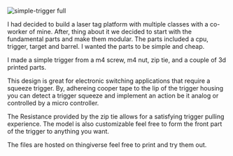 ![simple-trigger full](https://i.imgur.com/8X2wMhm.png "simple-trigger full")

I had decided to build a laser tag platform with multiple classes with a co-worker of mine. After, thing about it we decided to start with the fundamental parts and make them modular. The parts included a cpu, trigger, target and barrel. I wanted the parts to be simple and cheap.

I made a simple trigger from a m4 screw, m4 nut, zip tie, and a couple of 3d printed parts.

This design is great for electronic switching applications that require a squeeze trigger. By, adhereing cooper tape to the lip of the trigger housing you can detect a trigger squeeze and implement an action be it analog or controlled by a micro controller. 

The Resistance provided by the zip tie allows for a satisfying trigger pulling experience. The model is also customizable feel free to form the front part of the trigger to anything you want.

The files are hosted on thingiverse feel free to print and try them out.


